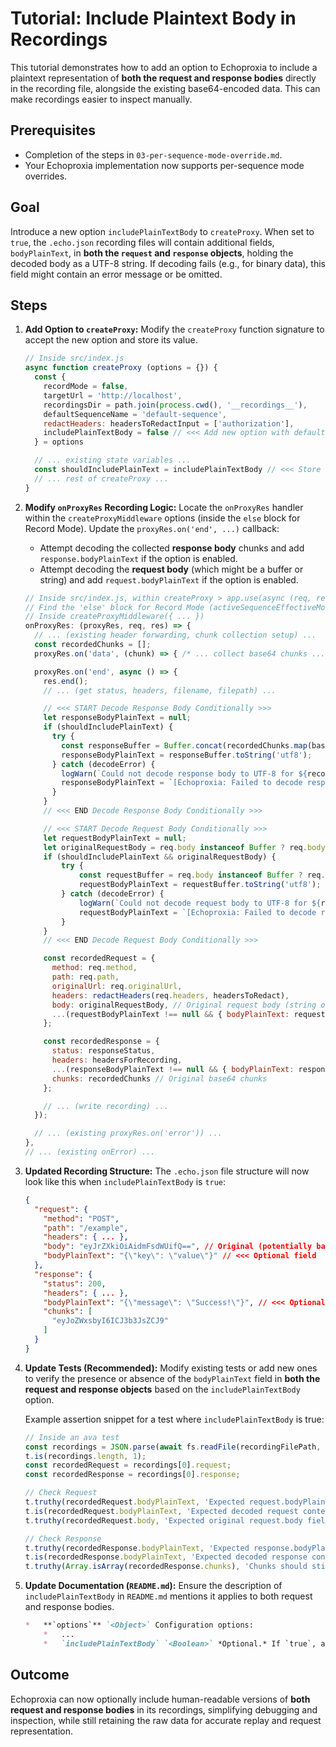 # Tutorial: Include Plaintext Body in Recordings

This tutorial demonstrates how to add an option to Echoproxia to include a plaintext representation of **both the request and response bodies** directly in the recording file, alongside the existing base64-encoded data. This can make recordings easier to inspect manually.

## Prerequisites

*   Completion of the steps in `03-per-sequence-mode-override.md`.
*   Your Echoproxia implementation now supports per-sequence mode overrides.

## Goal

Introduce a new option `includePlainTextBody` to `createProxy`. When set to `true`, the `.echo.json` recording files will contain additional fields, `bodyPlainText`, in **both the `request` and `response` objects**, holding the decoded body as a UTF-8 string. If decoding fails (e.g., for binary data), this field might contain an error message or be omitted.

## Steps

1.  **Add Option to `createProxy`:**
    Modify the `createProxy` function signature to accept the new option and store its value.

    ```javascript
    // Inside src/index.js
    async function createProxy (options = {}) {
      const {
        recordMode = false,
        targetUrl = 'http://localhost',
        recordingsDir = path.join(process.cwd(), '__recordings__'),
        defaultSequenceName = 'default-sequence',
        redactHeaders: headersToRedactInput = ['authorization'],
        includePlainTextBody = false // <<< Add new option with default
      } = options

      // ... existing state variables ...
      const shouldIncludePlainText = includePlainTextBody // <<< Store the option value
      // ... rest of createProxy ...
    }
    ```

2.  **Modify `onProxyRes` Recording Logic:**
    Locate the `onProxyRes` handler within the `createProxyMiddleware` options (inside the `else` block for Record Mode). Update the `proxyRes.on('end', ...)` callback:
    *   Attempt decoding the collected **response body** chunks and add `response.bodyPlainText` if the option is enabled.
    *   Attempt decoding the **request body** (which might be a buffer or string) and add `request.bodyPlainText` if the option is enabled.

    ```javascript
    // Inside src/index.js, within createProxy > app.use(async (req, res, next) => { ... }
    // Find the 'else' block for Record Mode (activeSequenceEffectiveMode === true)
    // Inside createProxyMiddleware({ ... })
    onProxyRes: (proxyRes, req, res) => {
      // ... (existing header forwarding, chunk collection setup) ...
      const recordedChunks = [];
      proxyRes.on('data', (chunk) => { /* ... collect base64 chunks ... */ });

      proxyRes.on('end', async () => {
        res.end();
        // ... (get status, headers, filename, filepath) ...

        // <<< START Decode Response Body Conditionally >>>
        let responseBodyPlainText = null;
        if (shouldIncludePlainText) {
          try {
            const responseBuffer = Buffer.concat(recordedChunks.map(base64Chunk => Buffer.from(base64Chunk, 'base64')));
            responseBodyPlainText = responseBuffer.toString('utf8');
          } catch (decodeError) {
            logWarn(`Could not decode response body to UTF-8 for ${recordingFilename}: ${decodeError.message}`);
            responseBodyPlainText = `[Echoproxia: Failed to decode response body as UTF-8 - ${decodeError.message}]`;
          }
        }
        // <<< END Decode Response Body Conditionally >>>

        // <<< START Decode Request Body Conditionally >>>
        let requestBodyPlainText = null;
        let originalRequestBody = req.body instanceof Buffer ? req.body.toString('base64') : (typeof req.body === 'string' ? req.body : null);
        if (shouldIncludePlainText && originalRequestBody) {
            try {
                const requestBuffer = req.body instanceof Buffer ? req.body : Buffer.from(originalRequestBody, 'utf8');
                requestBodyPlainText = requestBuffer.toString('utf8');
            } catch (decodeError) {
                logWarn(`Could not decode request body to UTF-8 for ${recordingFilename}: ${decodeError.message}`);
                requestBodyPlainText = `[Echoproxia: Failed to decode request body as UTF-8 - ${decodeError.message}]`;
            }
        }
        // <<< END Decode Request Body Conditionally >>>

        const recordedRequest = {
          method: req.method,
          path: req.path,
          originalUrl: req.originalUrl,
          headers: redactHeaders(req.headers, headersToRedact),
          body: originalRequestBody, // Original request body (string or base64)
          ...(requestBodyPlainText !== null && { bodyPlainText: requestBodyPlainText }) // <<< Add conditional plaintext
        };

        const recordedResponse = {
          status: responseStatus,
          headers: headersForRecording,
          ...(responseBodyPlainText !== null && { bodyPlainText: responseBodyPlainText }), // <<< Add conditional plaintext
          chunks: recordedChunks // Original base64 chunks
        };

        // ... (write recording) ...
      });

      // ... (existing proxyRes.on('error')) ...
    },
    // ... (existing onError) ...
    ```

3.  **Updated Recording Structure:**
    The `.echo.json` file structure will now look like this when `includePlainTextBody` is `true`:

    ```json
    {
      "request": {
        "method": "POST",
        "path": "/example",
        "headers": { ... },
        "body": "eyJrZXkiOiAidmFsdWUifQ==", // Original (potentially base64)
        "bodyPlainText": "{\"key\": \"value\"}" // <<< Optional field
      },
      "response": {
        "status": 200,
        "headers": { ... },
        "bodyPlainText": "{\"message\": \"Success!\"}", // <<< Optional field
        "chunks": [
          "eyJoZWxsbyI6ICJ3b3JsZCJ9"
        ]
      }
    }
    ```

4.  **Update Tests (Recommended):**
    Modify existing tests or add new ones to verify the presence or absence of the `bodyPlainText` field in **both the request and response objects** based on the `includePlainTextBody` option.

    Example assertion snippet for a test where `includePlainTextBody` is true:
    ```javascript
    // Inside an ava test
    const recordings = JSON.parse(await fs.readFile(recordingFilePath, 'utf8'));
    t.is(recordings.length, 1);
    const recordedRequest = recordings[0].request;
    const recordedResponse = recordings[0].response;
    
    // Check Request
    t.truthy(recordedRequest.bodyPlainText, 'Expected request.bodyPlainText field to exist');
    t.is(recordedRequest.bodyPlainText, 'Expected decoded request content here');
    t.truthy(recordedRequest.body, 'Expected original request.body field to exist');

    // Check Response
    t.truthy(recordedResponse.bodyPlainText, 'Expected response.bodyPlainText field to exist');
    t.is(recordedResponse.bodyPlainText, 'Expected decoded response content here');
    t.truthy(Array.isArray(recordedResponse.chunks), 'Chunks should still exist');
    ```

5.  **Update Documentation (`README.md`):**
    Ensure the description of `includePlainTextBody` in `README.md` mentions it applies to both request and response bodies.

    ```markdown
    *   **`options`** `<Object>` Configuration options:
        *   ...
        *   `includePlainTextBody` `<Boolean>` *Optional.* If `true`, attempts to decode **both the request and response bodies** as UTF-8 and includes them as `bodyPlainText` in recordings. Defaults to `false`.
    ```

## Outcome

Echoproxia can now optionally include human-readable versions of **both request and response bodies** in its recordings, simplifying debugging and inspection, while still retaining the raw data for accurate replay and request representation. 